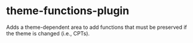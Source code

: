 theme-functions-plugin
======================

Adds a theme-dependent area to add functions that must be preserved if the theme is changed (i.e., CPTs).
